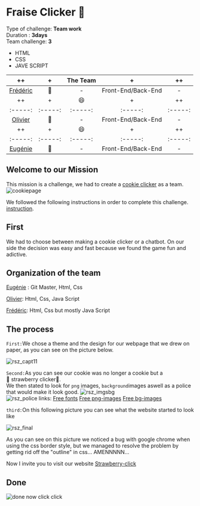 # Fraise Clicker :strawberry:
Type of challenge: **Team work**  
Duration : **3days**  
Team challenge: **3**

* HTML
* CSS
* JAVE SCRIPT


| ++ | + | The Team | + | ++ |
| :-----: | :-----: | :-----: | :-----: | :-----: |
| [Frédéric](https://github.com/Fbembassat](https://github.com/Fbembassat))| :bust_in_silhouette: | - | Front-End/Back-End  | - | 
| ++ | + | :smile: | + | ++ |
| :-----: | :-----: | :-----: | :-----: | :-----: |
| [Olivier](https://github.com/OlivierPeeters73](https://github.com/OlivierPeeters73)) | :bust_in_silhouette: | - | Front-End/Back-End | - | 
| ++ | + | :smile: | + | ++ |
| :-----: | :-----: | :-----: | :-----: | :-----: |
| [Eugénie](https://github.com/eugeniejessica](https://github.com/eugeniejessica)) | :bust_in_silhouette: | - | Front-End/Back-End   | - | 

## Welcome to our Mission
This mission is a challenge,  we  had to create a [cookie clicker](https://en.wikipedia.org/wiki/Cookie_Clicker) as a team. 
![cookiepage](https://user-images.githubusercontent.com/66479308/87873623-6051ca00-c9c3-11ea-99d5-9598710c92e7.png)



 We followed the following instructions in order to complete this challenge.
 [instruction](https://github.com/becodeorg/BXL-Swartz-3-21/blob/master/05-Javascript/cookieClicker.md).

## First 

We had to choose between making a cookie clicker or a chatbot. On our side the decision was easy and fast because we found the game fun and adictive.

## Organization of the team
[Eugénie]([https://github.com/eugeniejessica](https://github.com/eugeniejessica)) : Git Master, Html, Css

 [Olivier]([https://github.com/OlivierPeeters73](https://github.com/OlivierPeeters73)):  Html, Css, Java Script

 [Frédéric]([https://github.com/Fbembassat](https://github.com/Fbembassat)): Html, Css but mostly Java Script   
 



## The process

`First:`We chose a theme and the design for our webpage that we drew on paper, as you can see on the picture below.   

![rsz_capt11](https://user-images.githubusercontent.com/66479308/87874603-706da780-c9cb-11ea-847e-673e5be42ff5.png)

`Second:`As you can see our cookie was no longer a cookie but a     
:strawberry: strawberry clicker:strawberry:.   
We then stated to look for  `png` images, `background`images aswell as a police that would make it look good.
![rsz_imgsbg](https://user-images.githubusercontent.com/66479308/87875647-06590080-c9d3-11ea-8739-4a96e968a2f5.png)    
![rsz_police](https://user-images.githubusercontent.com/66479308/87875646-035e1000-c9d3-11ea-9d7d-03969cd31173.png) 
links:
[Free fonts]([https://www.1001fonts.com/](https://www.1001fonts.com/)) 
[Free png-images]([https://fr.pngtree.com/](https://fr.pngtree.com/))
[Free bg-images]([https://unsplash.com/](https://unsplash.com/))   
   
`third:`On this following picture you can see what the website started to look like   

![rsz_final](https://user-images.githubusercontent.com/66479308/87875905-aebb9480-c9d4-11ea-90f7-672814de4c7d.png)   

As you can see on this picture we noticed a bug with google chrome when using the css border style, but we managed to resolve the problem by getting rid off the "outline" in css... AMENNNNN...

Now I invite you to visit our website [Strawberry-click]([https://eugeniejessica.github.io/fraise-clicker/](https://eugeniejessica.github.io/fraise-clicker/))

## Done
![done now click click](https://media.giphy.com/media/l4pTfrg9nEbOgWuIM/giphy.gif)

